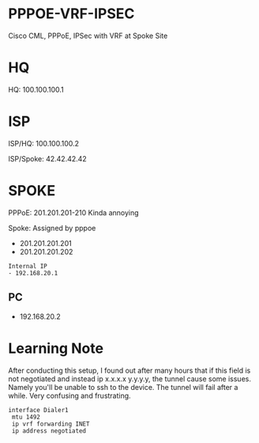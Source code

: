 # PPPOE-VRF-IPSEC
Cisco CML, PPPoE, IPSec with VRF at Spoke Site
# HQ
HQ: 100.100.100.1
# ISP
ISP/HQ: 100.100.100.2

ISP/Spoke: 42.42.42.42
# SPOKE
PPPoE: 201.201.201-210
Kinda annoying

Spoke: Assigned by pppoe
- 201.201.201.201
- 201.201.201.202
```
Internal IP
- 192.168.20.1
```
## PC
- 192.168.20.2


# Learning Note
After conducting this setup, I found out after many hours that if this field is not negotiated and instead ip x.x.x.x y.y.y.y, the tunnel cause some issues. Namely you'll be unable to ssh to the device. The tunnel will fail after a while. Very confusing and frustrating.
```
interface Dialer1
 mtu 1492
 ip vrf forwarding INET
 ip address negotiated
```
